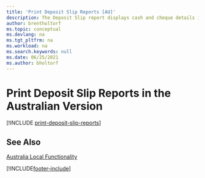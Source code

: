 ```yaml
---
title: 'Print Deposit Slip Reports [AU]'
description: The Deposit Slip report displays cash and cheque details in a format required by the bank in the Australian version.
author: brentholtorf
ms.topic: conceptual
ms.devlang: na
ms.tgt_pltfrm: na
ms.workload: na
ms.search.keywords: null
ms.date: 06/25/2021
ms.author: bholtorf
---
```

# Print Deposit Slip Reports in the Australian Version

[!INCLUDE [print-deposit-slip-reports](../includes/AUNZ/print-deposit-slip-reports.md)]

## See Also

[Australia Local Functionality](australia-local-functionality.md)


[!INCLUDE[footer-include](../../includes/footer-banner.md)]